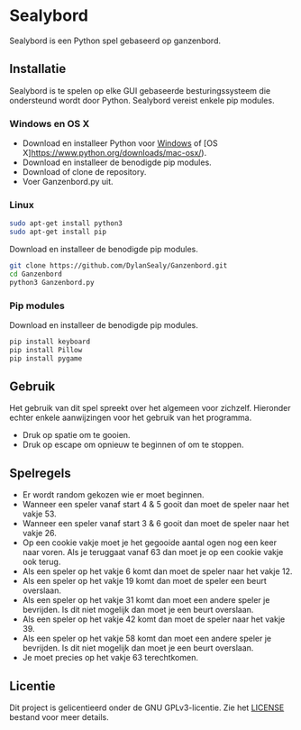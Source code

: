 # Sealybord
Sealybord is een Python spel gebaseerd op ganzenbord.

## Installatie
Sealybord is te spelen op elke GUI gebaseerde besturingssysteem die ondersteund wordt door Python. Sealybord vereist enkele pip modules.

### Windows en OS X
* Download en installeer Python voor [Windows](https://www.python.org/downloads/windows/) of [OS X]https://www.python.org/downloads/mac-osx/). 
* Download en installeer de benodigde pip modules.
* Download of clone de repository.
* Voer Ganzenbord.py uit.

### Linux 
```bash
sudo apt-get install python3
sudo apt-get install pip
```
Download en installeer de benodigde pip modules.
```bash
git clone https://github.com/DylanSealy/Ganzenbord.git
cd Ganzenbord
python3 Ganzenbord.py
```

### Pip modules
Download en installeer de benodigde pip modules.
```bash
pip install keyboard
pip install Pillow
pip install pygame
```

## Gebruik
Het gebruik van dit spel spreekt over het algemeen voor zichzelf. Hieronder echter enkele aanwijzingen voor het gebruik van het programma.
* Druk op spatie om te gooien.
* Druk op escape om opnieuw te beginnen of om te stoppen.

## Spelregels
* Er wordt random gekozen wie er moet beginnen.
* Wanneer een speler vanaf start 4 & 5 gooit dan moet de speler naar het vakje 53.
* Wanneer een speler vanaf start 3 & 6 gooit dan moet de speler naar het vakje 26.
* Op een cookie vakje moet je het gegooide aantal ogen nog een keer naar voren. Als je teruggaat vanaf 63 dan moet je op een cookie vakje ook terug.
* Als een speler op het vakje 6 komt dan moet de speler naar het vakje 12.
* Als een speler op het vakje 19 komt dan moet de speler een beurt overslaan.
* Als een speler op het vakje 31 komt dan moet een andere speler je bevrijden. Is dit niet mogelijk dan moet je een beurt overslaan.
* Als een speler op het vakje 42 komt dan moet de speler naar het vakje 39.
* Als een speler op het vakje 58 komt dan moet een andere speler je bevrijden. Is dit niet mogelijk dan moet je een beurt overslaan.
* Je moet precies op het vakje 63 terechtkomen. 

## Licentie 
Dit project is gelicentieerd onder de GNU GPLv3-licentie. Zie het [LICENSE](LICENSE) bestand voor meer details. 